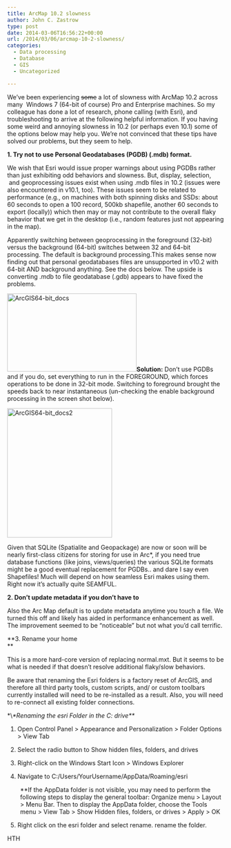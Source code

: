 ```yaml
---
title: ArcMap 10.2 slowness
author: John C. Zastrow
type: post
date: 2014-03-06T16:56:22+00:00
url: /2014/03/06/arcmap-10-2-slowness/
categories:
  - Data processing
  - Database
  - GIS
  - Uncategorized

---
```

We&#8217;ve been experiencing <del>some</del> a lot of slowness with ArcMap 10.2 across many  Windows 7 (64-bit of course) Pro and Enterprise machines. So my colleague has done a lot of research, phone calling (with Esri), and troubleshooting to arrive at the following helpful information. If you having some weird and annoying slowness in 10.2 (or perhaps even 10.1) some of the options below may help you. We&#8217;re not convinced that these tips have solved our problems, but they seem to help.

**1. Try not to use Personal Geodatabases (PGDB) (.mdb) format.**

We wish that Esri would issue proper warnings about using PGDBs rather than just exhibiting odd behaviors and slowness. But, display, selection,  and geoprocessing issues exist when using .mdb files in 10.2 (issues were also encountered in v10.1, too). These issues seem to be related to performance (e.g., on machines with both spinning disks and SSDs: about 60 seconds to open a 100 record, 500kb shapefile, another 60 seconds to export (locally)) which then may or may not contribute to the overall flaky behavior that we get in the desktop (i.e., random features just not appearing in the map).

Apparently switching between geoprocessing in the foreground (32-bit) versus the background (64-bit) switches between 32 and 64-bit processing. The default is background processing.This makes sense now finding out that personal geodatabases files are unsupported in v10.2 with 64-bit AND background anything. See the docs below. The upside is converting .mdb to file geodatabase (.gdb) appears to have fixed the problems.

[<img loading="lazy" class="aligncenter size-medium wp-image-806" alt="ArcGIS64-bit_docs" src="http://northredoubt.com/n/wp-content/uploads/2014/03/ArcGIS64-bit_docs-300x181.jpg" width="300" height="181" srcset="http://northredoubt.com/n/wp-content/uploads/2014/03/ArcGIS64-bit_docs-300x181.jpg 300w, http://northredoubt.com/n/wp-content/uploads/2014/03/ArcGIS64-bit_docs-1024x619.jpg 1024w, http://northredoubt.com/n/wp-content/uploads/2014/03/ArcGIS64-bit_docs-495x300.jpg 495w, http://northredoubt.com/n/wp-content/uploads/2014/03/ArcGIS64-bit_docs.jpg 1033w" sizes="(max-width: 300px) 100vw, 300px" />][1]**Solution:** Don&#8217;t use PGDBs and if you do, set everything to run in the FOREGROUND, which forces operations to be done in 32-bit mode. Switching to foreground brought the speeds back to near instantaneous (un-checking the enable background processing in the screen shot below).

[<img loading="lazy" class="aligncenter size-medium wp-image-809" alt="ArcGIS64-bit_docs2" src="http://northredoubt.com/n/wp-content/uploads/2014/03/ArcGIS64-bit_docs2-243x300.jpg" width="243" height="300" srcset="http://northredoubt.com/n/wp-content/uploads/2014/03/ArcGIS64-bit_docs2-243x300.jpg 243w, http://northredoubt.com/n/wp-content/uploads/2014/03/ArcGIS64-bit_docs2.jpg 436w" sizes="(max-width: 243px) 100vw, 243px" />][2]

Given that SQLite (Spatialite and Geopackage) are now or soon will be nearly first-class citizens for storing for use in Arc*, if you need true database functions (like joins, views/queries) the various SQLite formats might be a good eventual replacement for PGDBs.. and dare I say even Shapefiles! Much will depend on how seamless Esri makes using them. Right now it&#8217;s actually quite SEAMFUL.

**2. Don&#8217;t update metadata if you don&#8217;t have to**

Also the Arc Map default is to update metadata anytime you touch a file. We turned this off and likely has aided in performance enhancement as well. The improvement seemed to be &#8220;noticeable&#8221; but not what you&#8217;d call terrific.

**3. Rename your home  
** 

This is a more hard-core version of replacing normal.mxt. But it seems to be what is needed if that doesn&#8217;t resolve additional flaky/slow behaviors.

Be aware that renaming the Esri folders is a factory reset of ArcGIS, and therefore all third party tools, custom scripts, and/ or custom toolbars currently installed will need to be re-installed as a result. Also, you will need to re-connect all existing folder connections.

\*\\*\*Renaming the esri Folder in the C: drive\*\**

1. Open Control Panel > Appearance and Personalization > Folder Options > View Tab

2. Select the radio button to Show hidden files, folders, and drives

3. Right-click on the Windows Start Icon > Windows Explorer

4. Navigate to C:/Users/YourUsername/AppData/Roaming/esri

<p style="padding-left: 30px;">
  **If the AppData folder is not visible, you may need to perform the following steps to display the general toolbar: Organize menu > Layout > Menu Bar. Then to display the AppData folder, choose the Tools menu > View Tab > Show Hidden files, folders, or drives > Apply > OK
</p>

5. Right click on the esri folder and select rename. rename the folder.

HTH

 [1]: http://northredoubt.com/n/wp-content/uploads/2014/03/ArcGIS64-bit_docs.jpg
 [2]: http://northredoubt.com/n/wp-content/uploads/2014/03/ArcGIS64-bit_docs2.jpg